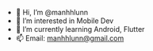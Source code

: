 - 👋 Hi, I’m @manhhlunn
- 👀 I’m interested in Mobile Dev
- 🌱 I’m currently learning Android, Flutter
- 📫 Email: manhhlunn@gmail.com

<!---
manhhlunn/manhhlunn is a ✨ special ✨ repository because its `README.md` (this file) appears on your GitHub profile.
You can click the Preview link to take a look at your changes.
--->
